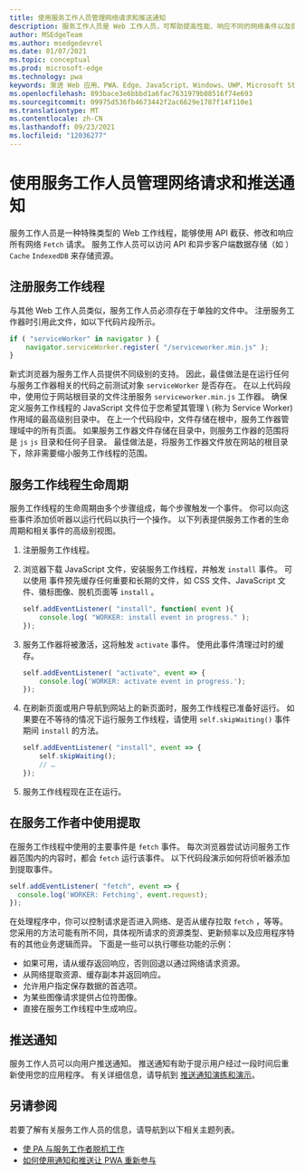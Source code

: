 ```yaml
---
title: 使用服务工作人员管理网络请求和推送通知
description: 服务工作人员是 Web 工作人员，可帮助提高性能、响应不同的网络条件以及提高与 Web 应用程序的连接。
author: MSEdgeTeam
ms.author: msedgedevrel
ms.date: 01/07/2021
ms.topic: conceptual
ms.prod: microsoft-edge
ms.technology: pwa
keywords: 渐进 Web 应用、PWA、Edge、JavaScript、Windows、UWP、Microsoft Store
ms.openlocfilehash: 893bace3e6bbbd1a6fac7631979b08516f74e693
ms.sourcegitcommit: 09975d536fb4673442f2ac6629e1787f14f110e1
ms.translationtype: MT
ms.contentlocale: zh-CN
ms.lasthandoff: 09/23/2021
ms.locfileid: "12036277"
---
```

# <a name="use-service-workers-to-manage-network-requests-and-push-notifications"></a>使用服务工作人员管理网络请求和推送通知

服务工作人员是一种特殊类型的 Web 工作线程，能够使用 API 截获、修改和响应所有网络 `Fetch` 请求。  服务工作人员可以访问 API 和异步客户端数据存储（如 ） `Cache` `IndexedDB` 来存储资源。

## <a name="registering-a-service-worker"></a>注册服务工作线程

与其他 Web 工作人员类似，服务工作人员必须存在于单独的文件中。 注册服务工作器时引用此文件，如以下代码片段所示。

```javascript
if ( "serviceWorker" in navigator ) {
    navigator.serviceWorker.register( "/serviceworker.min.js" );
}
```

新式浏览器为服务工作人员提供不同级别的支持。 因此，最佳做法是在运行任何与服务工作器相关的代码之前测试对象 `serviceWorker` 是否存在。 在以上代码段中，使用位于网站根目录的文件注册服务 `serviceworker.min.js` 工作器。 确保定义服务工作线程的 JavaScript 文件位于您希望其管理 \ (称为 Service Worker\) 作用域的最高级别目录中。  在上一个代码段中，文件存储在根中，服务工作器管理域中的所有页面。 如果服务工作器文件存储在目录中，则服务工作器的范围将是 `js` `js` 目录和任何子目录。  最佳做法是，将服务工作器文件放在网站的根目录下，除非需要缩小服务工作线程的范围。

## <a name="the-service-worker-lifecycle"></a>服务工作线程生命周期

服务工作线程的生命周期由多个步骤组成，每个步骤触发一个事件。 你可以向这些事件添加侦听器以运行代码以执行一个操作。 以下列表提供服务工作者的生命周期和相关事件的高级别视图。

1.  注册服务工作线程。
1.  浏览器下载 JavaScript 文件，安装服务工作线程，并触发 `install` 事件。 可以使用 事件预先缓存任何重要和长期的文件，如 CSS 文件、JavaScript 文件、徽标图像、脱机页面等 `install` 。

    ```javascript
    self.addEventListener( "install", function( event ){
        console.log( "WORKER: install event in progress." );
    });
    ```

1.  服务工作器将被激活，这将触发 `activate` 事件。  使用此事件清理过时的缓存。

    ```javascript
    self.addEventListener( "activate", event => {
        console.log('WORKER: activate event in progress.');
    });
    ```

1.  在刷新页面或用户导航到网站上的新页面时，服务工作线程已准备好运行。 如果要在不等待的情况下运行服务工作线程，请使用 `self.skipWaiting()` 事件期间 `install` 的方法。

    ```javascript
    self.addEventListener( "install", event => {
        self.skipWaiting();
        // …
    });
    ```

1.  服务工作线程现在正在运行。

## <a name="using-fetch-in-service-workers"></a>在服务工作者中使用提取

在服务工作线程中使用的主要事件是 `fetch` 事件。  每次浏览器尝试访问服务工作器范围内的内容时，都会 `fetch` 运行该事件。 以下代码段演示如何将侦听器添加到提取事件。

```javascript
self.addEventListener( "fetch", event => {
  console.log('WORKER: Fetching', event.request);
});
```

在处理程序中，你可以控制请求是否进入网络、是否从缓存拉取 `fetch` ，等等。  您采用的方法可能有所不同，具体视所请求的资源类型、更新频率以及应用程序特有的其他业务逻辑而异。  下面是一些可以执行哪些功能的示例：

*   如果可用，请从缓存返回响应，否则回退以通过网络请求资源。
*   从网络提取资源、缓存副本并返回响应。
*   允许用户指定保存数据的首选项。
*   为某些图像请求提供占位符图像。
*   直接在服务工作线程中生成响应。

## <a name="push-notifications"></a>推送通知

服务工作人员可以向用户推送通知。 推送通知有助于提示用户经过一段时间后重新使用您的应用程序。 有关详细信息，请导航到 [推送通知演练和演示][AzurewebsitesWebpushdemo]。

## <a name="see-also"></a>另请参阅

若要了解有关服务工作人员的信息，请导航到以下相关主题列表。

*   [使 PA 与服务工作者脱机工作][MDNPwasMakingOfflineServiceWorkers]
*   [如何使用通知和推送让 PWA 重新参与][MDNPwasMakeReengageablesingNotificationsPush]

<!-- links -->

[AzurewebsitesWebpushdemo]: https://webpushdemo.azurewebsites.net "Web 推送通知| Microsoft Edge演示"

[MDNPwasMakingOfflineServiceWorkers]: https://developer.mozilla.org/docs/Web/Progressive_web_apps/Offline_Service_workers "使 PA 与服务工作人员脱机工作 - PBA |MDN"
[MDNPwasMakeReengageablesingNotificationsPush]: https://developer.mozilla.org/docs/Web/Progressive_web_apps/Re-engageable_Notifications_Push "如何使用通知和推送通知使 PWA 重新参与 - PA |MDN"
